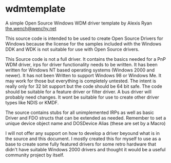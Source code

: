 # wdmtemplate
A simple Open Source Windows WDM driver template
by Alexis Ryan <the.wench@wenchy.net>

This source code is intended to be used to create Open Source Drivers for Windows because the license for the samples included with the Windows DDK and WDK is not suitable for use with Open Source drivers.

This Source code is not a full driver. It contains the basics needed for a PnP WDM driver, irps for driver functionality needs to be written. It has been written for Windows NT based operating systems (Windows 2000 and newer). It has not been Written to support Windows 98 or Windows Me. It may work for those but everything is completely untested. The intent is really only for 32 bit support but the code should be 64 bit safe. The code should be suitable for a feature driver or filter driver. A bus driver will probably need changes. It wont be suitable for use to create other driver types like NDIS or KMDF.

The source contains stubs for all unimplemented IRPs as well as basic Driver and FDO structs that can be extended as needed. Remember to set a unique device object name and DOSDevice Alias (these are set by a Macro)

I will not offer any support on how to develop a driver beyound what is in the source and this document. I mostly created this for myself to use as a base to create some fully featured drivers for some retro hardware that didn't have suitable Windows 2000 drivers and thought it would be a useful community project by itself.
